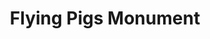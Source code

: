 ---
pid: llp492
title: Flying Pigs Monument
location_transcription: Naval Square
coordinates: "[-75.183962526261, 39.944145731307]"
zipcode: '19146'
gen_neighborhood: South Philadelphia
neighborhood: Graduate Hospital,Naval Square,Southwest Center City
outside_phl: 
age: '12'
age_range: 6-13
instagram: 
image_file_name: llp_492.jpg
proposal_transcription: If pigs can fly, impossible dreams can come true
topic: Animals,Uplifting
topic_summary: 0, 0
type: Sculpture Statue
keywords_other: pig, when pigs fly, dreams
credit: Aakash Jha
image_labels: 
twitter: 
facebook: 
permalink: "/monuments/llp492/"
layout: item-page
---